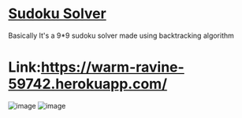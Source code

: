 # [Sudoku Solver](https://www.freecodecamp.org/learn/quality-assurance/quality-assurance-projects/sudoku-solver)
Basically It's a 9*9 sudoku solver made using backtracking algorithm

# Link:https://warm-ravine-59742.herokuapp.com/

![image](https://user-images.githubusercontent.com/76596784/121047265-d3c71a80-c7d3-11eb-82fc-29ba8e5c5c44.png)
![image](https://user-images.githubusercontent.com/76596784/121937876-c62c0a80-cd68-11eb-8e05-b7160748de9c.png)
